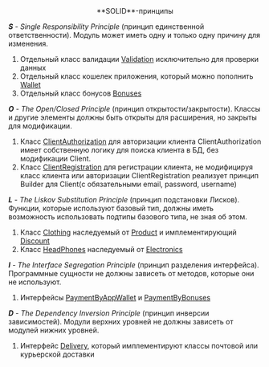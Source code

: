 <center>**SOLID**-принципы</center>

***S** - Single Responsibility Principle* (принцип единственной ответственности). Модуль может иметь одну и только одну причину для изменения.

1. Отдельный класс валидации [Validation](https://github.com/VeraPak/Shop/blob/main/src/main/java/org/example/ClientService/Validation.java) исключительно для проверки данных
2. Отдельный класс кошелек приложения, который можно пополнить [Wallet](https://github.com/VeraPak/Shop/blob/main/src/main/java/org/example/ClientService/Wallet.java)
3. Отдельный класс бонусов [Bonuses](https://github.com/VeraPak/Shop/blob/main/src/main/java/org/example/ClientService/Bonuses.java)

***O** - The Open/Closed Principle* (принцип открытости/закрытости). Классы и другие элементы должны быть открыты для расширения, но закрыты для модификации.

1. Класс [ClientAuthorization](https://github.com/VeraPak/Shop/blob/main/src/main/java/org/example/ClientService/ClientAuthorization.java) для авторизации клиента
   ClientAuthorization имеет собственную логику для поиска клиента в БД, без модификации Client.
2. Класс [ClientRegistration](https://github.com/VeraPak/Shop/blob/main/src/main/java/org/example/ClientService/ClientRegistration.java) для регистрации клиента, не модифицируя класс клиента или авторизации
   ClientRegistration реализует принцип Builder для Client(с обязательными email, password, username)

***L** - The Liskov Substitution Principle* (принцип подстановки Лисков). Функции, которые используют базовый тип, должны иметь возможность использовать подтипы базового типа, не зная об этом.
1. Класс [Clothing](https://github.com/VeraPak/Shop/blob/main/src/main/java/org/example/ProductServices/ProductCategories/Clothing.java) наследуемый от [Product](https://github.com/VeraPak/Shop/blob/main/src/main/java/org/example/ProductServices/Product.java) и имплементирующий [Discount](https://github.com/VeraPak/Shop/blob/main/src/main/java/org/example/ProductServices/Discount.java)
2. Класс [HeadPhones](https://github.com/VeraPak/Shop/blob/main/src/main/java/org/example/ProductServices/ProductCategories/Headphones.java) наследуемый от [Electronics](https://github.com/VeraPak/Shop/blob/main/src/main/java/org/example/ProductServices/ProductCategories/Electronics.java)

***I** - The Interface Segregation Principle* (принцип разделения интерфейса). Программные сущности не должны зависеть от методов, которые они не используют.
1. Интерфейсы [PaymentByAppWallet](https://github.com/VeraPak/Shop/blob/main/src/main/java/org/example/Order/PaymentWays/PaymentByAppWallet.java) и [PaymentByBonuses](https://github.com/VeraPak/Shop/blob/main/src/main/java/org/example/Order/PaymentWays/PaymentByBonuses.java)

***D** - The Dependency Inversion Principle* (принцип инверсии зависимостей). Модули верхних уровней не должны зависеть от модулей нижних уровней.
1. Интерфейс [Delivery](https://github.com/VeraPak/Shop/blob/main/src/main/java/org/example/Delivery/Delivery.java), который имплементируют классы почтовой или курьерской доставки
